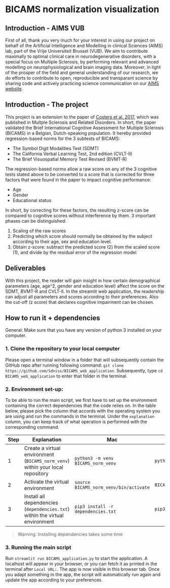  

# BICAMS normalization visualization

## Introduction - AIMS VUB

First of all, thank you very much for your interest in using our project on behalf of the Artificial Intelligence and Modelling in clinical Sciences (AIMS) lab, part of the Vrije Universiteit Brussel (VUB). We aim to contribute maximally to optimal clinical care in neurodegenerative disorders, with a special focus on Multiple Sclerosis, by performing relevant and advanced modelling on neurophysiological and brain imaging data. Moreover, in light of the prosper of the field and general understanding of our research, we do efforts to contribute to open, reproducible and transparant science by sharing code and actively practicing science communication on our [AIMS website]().

## Introduction - The project

This project is an extension to the paper of [Costers et al. 2017](https://doi.org/10.1016/j.msard.2017.08.018), which was published in Multple Sclerosis and Related Disorders. In short, the paper validated the Brief International Cognitive Assessment for Multiple Sclerosis (BICAMS) in a Belgian, Dutch-speaking population. It hereby provided regression-based norms for the 3 subtests of BICAMS:

- The Symbol Digit Modalities Test (SDMT)
- The California Verbal Learning Test, 2nd edition (CVLT-II)
- The Brief Visuospatial Memory Test Revised (BVMT-R)

The regression-based norms allow a raw score on any of the 3 cognitive tests stated above to be converted to a score that is corrected for three factors that were found in the paper to impact cognitive performance:

- Age
- Gender
- Educational status

In short, by correcting for these factors, the resulting z-score can be compared to cognitive scores without interference by them. 3 important phases can be distinguished:

1. Scaling of the raw scores
2. Predicting which score should normally be obtained by the subject according to their age, sex and education level.
3. Obtain z-score: subtract the predicted score (2) from the scaled score (1), and divide by the residual error of the regression model

## Deliverables

With this project, the reader will gain insight in how certain demographical parameters (age, age^2, gender and education level) affect the score on the SDMT, BVMT-R and CVLT-II. In the streamlit web application, the readership can adjust all parameters and scores according to their preferences. Also the cut-off (z score) that declares cognitive impairment can be chosen.

## How to run it + dependencies
General: Make sure that you have any version of python 3 installed on your computer.

### 1. Clone the repository to your local computer

Please open a terminal window in a folder that will subsequently contain the GitHub repo after running following command: `git clone https://github.com/Sdniss/BICAMS_web_application`. Subsequently, type `cd BICAMS_web_application` to enter that folder in the terminal.

### 2. Environment set-up:

To be able to run the main script, we first have to set up the environment containing the correct dependencies that the code relies on. In the table below, please pick the column that accords with the operating system you are using and run the commands in the terminal. Under the `explanation` column, you can keep track of what operation is performed with the corresponding command.

| Step | Explanation                                                  | Mac                                    | Windows                             | Linux                                  |
| ---- | ------------------------------------------------------------ | -------------------------------------- | ----------------------------------- | -------------------------------------- |
| 1    | Create a virtual environment (`BICAMS_norm_venv`) within your local repository | `python3 -m venv BICAMS_norm_venv`     | `python3 -m venv BICAMS_norm_venv`  | `python3 -m venv BICAMS_norm_venv`     |
| 2    | Activate the virtual environment                             | `source BICAMS_norm_venv/bin/activate` | `BICAMS_norm_venv\Scripts\activate` | `source BICAMS_norm_venv/bin/activate` |
| 3    | Install all dependencies (`dependencies.txt`) within the virtual environment | `pip3 install -r dependencies.txt`     | `pip3 install -r dependencies.txt`  | `pip3 install -r dependencies.txt`     |

> Warning: Installing dependencies takes some time

### 3. Running the main script

Run `streamlit run BICAMS_application.py` to start the application. A localhost will appear in your browser, or you can fetch it as printed in the terminal after `Local URL:`. The app is now visible in this browser tab. Once you adapt something in the app, the script will automatically run again and update the app according to your preferences.

